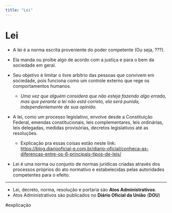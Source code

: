 ```yaml
---
title: "Lei"
---
```

# Lei
- A lei é a norma escrita proveniente do poder competente (Ou seja, ???).
- Ela manda ou proíbe algo de acordo com a justiça e para o bem da sociedade em geral.
- Seu objetivo é limitar o livre arbítrio das pessoas que convivem em sociedade, pois funciona como um controle externo que rege os comportamentos humanos.
	- *Uma vez que alguém considera que não esteja fazendo algo errado, mas que perante a lei não está correto, ela será punida, independentemente de sua opinião.*
- A lei, como um processo legislativo, envolve desde a Constituição Federal, emendas constitucionais, leis complementares, leis ordinárias, leis delegadas, medidas provisórias, decretos legislativos até as resoluções. 
	- Explicação pra essas coisas estão neste link: https://blog.diariooficial-e.com.br/diario-oficial/conheca-as-diferencas-entre-os-6-principais-tipos-de-leis/

- Lei é uma norma ou conjunto de normas jurídicas criadas através dos processos próprios do ato normativo e estabelecidas pelas autoridades competentes para o efeito.
--- 
- Lei, decreto, norma, resolução e portaria são **Atos Administrativos**.
- Atos Administrativos são publicados no **Diário Oficial da União** (**DOU**)

#explicação 
